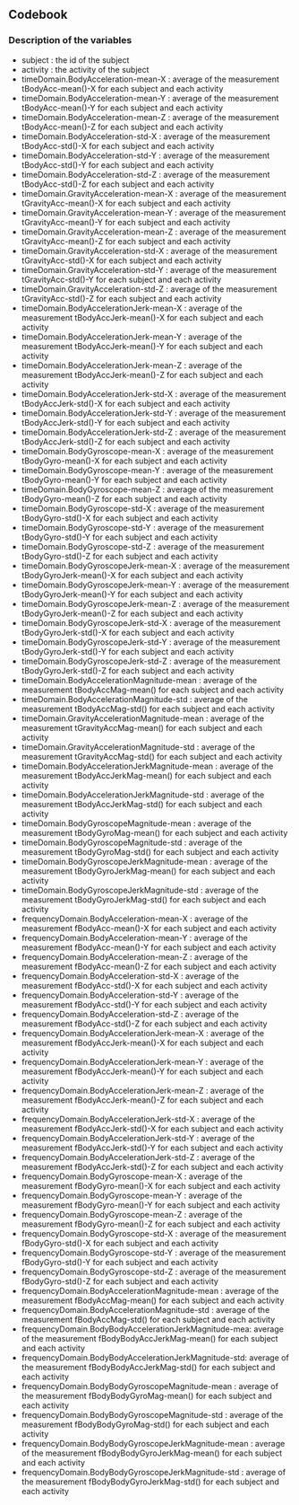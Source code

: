 ## Codebook

### Description of the variables

* subject                                              : the id of the subject
* activity                                             : the activity of the subject
* timeDomain.BodyAcceleration-mean-X                   : average of the measurement tBodyAcc-mean()-X for each subject and each activity
* timeDomain.BodyAcceleration-mean-Y                   : average of the measurement tBodyAcc-mean()-Y for each subject and each activity
* timeDomain.BodyAcceleration-mean-Z                   : average of the measurement tBodyAcc-mean()-Z for each subject and each activity
* timeDomain.BodyAcceleration-std-X                    : average of the measurement tBodyAcc-std()-X for each subject and each activity
* timeDomain.BodyAcceleration-std-Y                    : average of the measurement tBodyAcc-std()-Y for each subject and each activity
* timeDomain.BodyAcceleration-std-Z                    : average of the measurement tBodyAcc-std()-Z for each subject and each activity
* timeDomain.GravityAcceleration-mean-X                : average of the measurement tGravityAcc-mean()-X for each subject and each activity
* timeDomain.GravityAcceleration-mean-Y                : average of the measurement tGravityAcc-mean()-Y for each subject and each activity
* timeDomain.GravityAcceleration-mean-Z                : average of the measurement tGravityAcc-mean()-Z for each subject and each activity
* timeDomain.GravityAcceleration-std-X                 : average of the measurement tGravityAcc-std()-X for each subject and each activity
* timeDomain.GravityAcceleration-std-Y                 : average of the measurement tGravityAcc-std()-Y for each subject and each activity
* timeDomain.GravityAcceleration-std-Z                 : average of the measurement tGravityAcc-std()-Z for each subject and each activity
* timeDomain.BodyAccelerationJerk-mean-X               : average of the measurement tBodyAccJerk-mean()-X for each subject and each activity
* timeDomain.BodyAccelerationJerk-mean-Y               : average of the measurement tBodyAccJerk-mean()-Y for each subject and each activity
* timeDomain.BodyAccelerationJerk-mean-Z               : average of the measurement tBodyAccJerk-mean()-Z for each subject and each activity
* timeDomain.BodyAccelerationJerk-std-X                : average of the measurement tBodyAccJerk-std()-X for each subject and each activity
* timeDomain.BodyAccelerationJerk-std-Y                : average of the measurement tBodyAccJerk-std()-Y for each subject and each activity
* timeDomain.BodyAccelerationJerk-std-Z                : average of the measurement tBodyAccJerk-std()-Z for each subject and each activity
* timeDomain.BodyGyroscope-mean-X                      : average of the measurement tBodyGyro-mean()-X for each subject and each activity
* timeDomain.BodyGyroscope-mean-Y                      : average of the measurement tBodyGyro-mean()-Y for each subject and each activity
* timeDomain.BodyGyroscope-mean-Z                      : average of the measurement tBodyGyro-mean()-Z for each subject and each activity
* timeDomain.BodyGyroscope-std-X                       : average of the measurement tBodyGyro-std()-X for each subject and each activity
* timeDomain.BodyGyroscope-std-Y                       : average of the measurement tBodyGyro-std()-Y for each subject and each activity
* timeDomain.BodyGyroscope-std-Z                       : average of the measurement tBodyGyro-std()-Z for each subject and each activity
* timeDomain.BodyGyroscopeJerk-mean-X                  : average of the measurement tBodyGyroJerk-mean()-X for each subject and each activity
* timeDomain.BodyGyroscopeJerk-mean-Y                  : average of the measurement tBodyGyroJerk-mean()-Y for each subject and each activity
* timeDomain.BodyGyroscopeJerk-mean-Z                  : average of the measurement tBodyGyroJerk-mean()-Z for each subject and each activity
* timeDomain.BodyGyroscopeJerk-std-X                   : average of the measurement tBodyGyroJerk-std()-X for each subject and each activity
* timeDomain.BodyGyroscopeJerk-std-Y                   : average of the measurement tBodyGyroJerk-std()-Y for each subject and each activity
* timeDomain.BodyGyroscopeJerk-std-Z                   : average of the measurement tBodyGyroJerk-std()-Z for each subject and each activity
* timeDomain.BodyAccelerationMagnitude-mean            : average of the measurement tBodyAccMag-mean() for each subject and each activity
* timeDomain.BodyAccelerationMagnitude-std             : average of the measurement tBodyAccMag-std() for each subject and each activity
* timeDomain.GravityAccelerationMagnitude-mean         : average of the measurement tGravityAccMag-mean() for each subject and each activity
* timeDomain.GravityAccelerationMagnitude-std          : average of the measurement tGravityAccMag-std() for each subject and each activity
* timeDomain.BodyAccelerationJerkMagnitude-mean        : average of the measurement tBodyAccJerkMag-mean() for each subject and each activity
* timeDomain.BodyAccelerationJerkMagnitude-std         : average of the measurement tBodyAccJerkMag-std() for each subject and each activity
* timeDomain.BodyGyroscopeMagnitude-mean               : average of the measurement tBodyGyroMag-mean() for each subject and each activity
* timeDomain.BodyGyroscopeMagnitude-std                : average of the measurement tBodyGyroMag-std() for each subject and each activity
* timeDomain.BodyGyroscopeJerkMagnitude-mean           : average of the measurement tBodyGyroJerkMag-mean() for each subject and each activity
* timeDomain.BodyGyroscopeJerkMagnitude-std            : average of the measurement tBodyGyroJerkMag-std() for each subject and each activity
* frequencyDomain.BodyAcceleration-mean-X              : average of the measurement fBodyAcc-mean()-X for each subject and each activity
* frequencyDomain.BodyAcceleration-mean-Y              : average of the measurement fBodyAcc-mean()-Y for each subject and each activity
* frequencyDomain.BodyAcceleration-mean-Z              : average of the measurement fBodyAcc-mean()-Z for each subject and each activity
* frequencyDomain.BodyAcceleration-std-X               : average of the measurement fBodyAcc-std()-X for each subject and each activity
* frequencyDomain.BodyAcceleration-std-Y               : average of the measurement fBodyAcc-std()-Y for each subject and each activity
* frequencyDomain.BodyAcceleration-std-Z               : average of the measurement fBodyAcc-std()-Z for each subject and each activity
* frequencyDomain.BodyAccelerationJerk-mean-X          : average of the measurement fBodyAccJerk-mean()-X for each subject and each activity
* frequencyDomain.BodyAccelerationJerk-mean-Y          : average of the measurement fBodyAccJerk-mean()-Y for each subject and each activity
* frequencyDomain.BodyAccelerationJerk-mean-Z          : average of the measurement fBodyAccJerk-mean()-Z for each subject and each activity
* frequencyDomain.BodyAccelerationJerk-std-X           : average of the measurement fBodyAccJerk-std()-X for each subject and each activity
* frequencyDomain.BodyAccelerationJerk-std-Y           : average of the measurement fBodyAccJerk-std()-Y for each subject and each activity
* frequencyDomain.BodyAccelerationJerk-std-Z           : average of the measurement fBodyAccJerk-std()-Z for each subject and each activity
* frequencyDomain.BodyGyroscope-mean-X                 : average of the measurement fBodyGyro-mean()-X for each subject and each activity
* frequencyDomain.BodyGyroscope-mean-Y                 : average of the measurement fBodyGyro-mean()-Y for each subject and each activity
* frequencyDomain.BodyGyroscope-mean-Z                 : average of the measurement fBodyGyro-mean()-Z for each subject and each activity
* frequencyDomain.BodyGyroscope-std-X                  : average of the measurement fBodyGyro-std()-X for each subject and each activity
* frequencyDomain.BodyGyroscope-std-Y                  : average of the measurement fBodyGyro-std()-Y for each subject and each activity
* frequencyDomain.BodyGyroscope-std-Z                  : average of the measurement fBodyGyro-std()-Z for each subject and each activity
* frequencyDomain.BodyAccelerationMagnitude-mean       : average of the measurement fBodyAccMag-mean() for each subject and each activity
* frequencyDomain.BodyAccelerationMagnitude-std        : average of the measurement fBodyAccMag-std() for each subject and each activity
* frequencyDomain.BodyBodyAccelerationJerkMagnitude-mea: average of the measurement fBodyBodyAccJerkMag-mean() for each subject and each activity
* frequencyDomain.BodyBodyAccelerationJerkMagnitude-std: average of the measurement fBodyBodyAccJerkMag-std() for each subject and each activity
* frequencyDomain.BodyBodyGyroscopeMagnitude-mean      : average of the measurement fBodyBodyGyroMag-mean() for each subject and each activity
* frequencyDomain.BodyBodyGyroscopeMagnitude-std       : average of the measurement fBodyBodyGyroMag-std() for each subject and each activity
* frequencyDomain.BodyBodyGyroscopeJerkMagnitude-mean  : average of the measurement fBodyBodyGyroJerkMag-mean() for each subject and each activity
* frequencyDomain.BodyBodyGyroscopeJerkMagnitude-std   : average of the measurement fBodyBodyGyroJerkMag-std() for each subject and each activity
